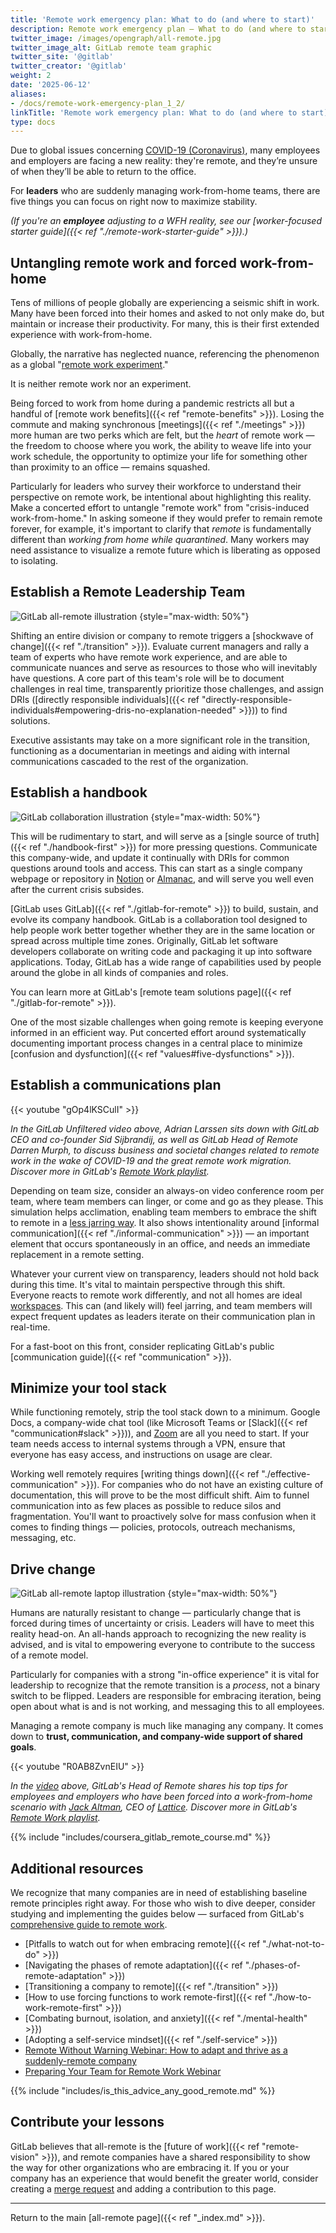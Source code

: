 ```yaml
---
title: 'Remote work emergency plan: What to do (and where to start)'
description: Remote work emergency plan — What to do (and where to start)
twitter_image: /images/opengraph/all-remote.jpg
twitter_image_alt: GitLab remote team graphic
twitter_site: '@gitlab'
twitter_creator: '@gitlab'
weight: 2
date: '2025-06-12'
aliases:
- /docs/remote-work-emergency-plan_1_2/
linkTitle: 'Remote work emergency plan: What to do (and where to start)'
type: docs
---
```


Due to global issues concerning [COVID-19 (Coronavirus)](https://www.cdc.gov/coronavirus/2019-ncov/index.html), many employees and employers are facing a new reality: they're remote, and they’re unsure of when they’ll be able to return to the office.

For **leaders** who are suddenly managing work-from-home teams, there are five things you can focus on right now to maximize stability.

*(If you're an **employee** adjusting to a WFH reality, see our [worker-focused starter guide]({{< ref "./remote-work-starter-guide" >}}).)*

## Untangling remote work and forced work-from-home

Tens of millions of people globally are experiencing a seismic shift in work. Many have been forced into their homes and asked to not only make do, but maintain or increase their productivity. For many, this is their first extended experience with work-from-home.

Globally, the narrative has neglected nuance, referencing the phenomenon as a global "[remote work experiment](https://www.bbc.com/worklife/article/20200710-the-remote-work-experiment-that-made-staff-more-productive)."

It is neither remote work nor an experiment.

Being forced to work from home during a pandemic restricts all but a handful of [remote work benefits]({{< ref "remote-benefits" >}}). Losing the commute and making synchronous [meetings]({{< ref "./meetings" >}}) more human are two perks which are felt, but the *heart* of remote work — the freedom to choose where you work, the ability to weave life into your work schedule, the opportunity to optimize your life for something other than proximity to an office — remains squashed.

Particularly for leaders who survey their workforce to understand their perspective on remote work, be intentional about highlighting this reality. Make a concerted effort to untangle "remote work" from "crisis-induced work-from-home." In asking someone if they would prefer to remain remote forever, for example, it's important to clarify that *remote* is fundamentally different than *working from home while quarantined*. Many workers may need assistance to visualize a remote future which is liberating as opposed to isolating.

## Establish a Remote Leadership Team

![GitLab all-remote illustration](/images/all-remote/gitlab-all-remote-v1-opengraph-social-1200x630.jpg)
{style="max-width: 50%"}

Shifting an entire division or company to remote triggers a [shockwave of change]({{< ref "./transition" >}}). Evaluate current managers and rally a team of experts who have remote work experience, and are able to communicate nuances and serve as resources to those who will inevitably have questions. A core part of this team's role will be to document challenges in real time, transparently prioritize those challenges, and assign DRIs ([directly responsible individuals]({{< ref "directly-responsible-individuals#empowering-dris-no-explanation-needed" >}})) to find solutions.

Executive assistants may take on a more significant role in the transition, functioning as a documentarian in meetings and aiding with internal communications cascaded to the rest of the organization.

## Establish a handbook

![GitLab collaboration illustration](/images/all-remote/gitlab-collaboration.jpg)
{style="max-width: 50%"}

This will be rudimentary to start, and will serve as a [single source of truth]({{< ref "./handbook-first" >}}) for more pressing questions. Communicate this company-wide, and update it continually with DRIs for common questions around tools and access. This can start as a single company webpage or repository in [Notion](https://www.notion.so) or [Almanac](https://almanac.io), and will serve you well even after the current crisis subsides.

[GitLab uses GitLab]({{< ref "./gitlab-for-remote" >}}) to build, sustain, and evolve its company handbook. GitLab is a collaboration tool designed to help people work better together whether they are in the same location or spread across multiple time zones. Originally, GitLab let software developers collaborate on writing code and packaging it up into software applications. Today, GitLab has a wide range of capabilities used by people around the globe in all kinds of companies and roles.

You can learn more at GitLab's [remote team solutions page]({{< ref "./gitlab-for-remote" >}}).

One of the most sizable challenges when going remote is keeping everyone informed in an efficient way. Put concerted effort around systematically documenting important process changes in a central place to minimize [confusion and dysfunction]({{< ref "values#five-dysfunctions" >}}).

## Establish a communications plan

{{< youtube "gOp4lKSCulI" >}}

*In the GitLab Unfiltered video above, Adrian Larssen sits down with GitLab CEO and co-founder Sid Sijbrandij, as well as GitLab Head of Remote Darren Murph, to discuss business and societal changes related to remote work in the wake of COVID-19 and the great remote work migration. Discover more in GitLab's [Remote Work playlist](https://www.youtube.com/playlist?list=PL05JrBw4t0Kq7QUX-Ux5fOunQotqJbECc).*

Depending on team size, consider an always-on video conference room per team, where team members can linger, or come and go as they please. This simulation helps acclimation, enabling team members to embrace the shift to remote in a [less jarring way](https://about.gitlab.com/blog/2019/08/05/tips-for-mastering-video-calls). It also shows intentionality around [informal communication]({{< ref "./informal-communication" >}}) — an important element that occurs spontaneously in an office, and needs an immediate replacement in a remote setting.

Whatever your current view on transparency, leaders should not hold back during this time. It's vital to maintain perspective through this shift. Everyone reacts to remote work differently, and not all homes are ideal [workspaces](./workspace). This can (and likely will) feel jarring, and team members will expect frequent updates as leaders iterate on their communication plan in real-time.

For a fast-boot on this front, consider replicating GitLab's public [communication guide]({{< ref "communication" >}}).

## Minimize your tool stack

While functioning remotely, strip the tool stack down to a minimum. Google Docs, a company-wide chat tool (like Microsoft Teams or [Slack]({{< ref "communication#slack" >}})), and [Zoom](https://about.gitlab.com/blog/2019/08/05/tips-for-mastering-video-calls) are all you need to start. If your team needs access to internal systems through a VPN, ensure that everyone has easy access, and instructions on usage are clear.

Working well remotely requires [writing things down]({{< ref "./effective-communication" >}}). For companies who do not have an existing culture of documentation, this will prove to be the most difficult shift. Aim to funnel communication into as few places as possible to reduce silos and fragmentation. You'll want to proactively solve for mass confusion when it comes to finding things — policies, protocols, outreach mechanisms, messaging, etc.

## Drive change

![GitLab all-remote laptop illustration](/images/all-remote/gitlab-all-remote-laptop-map-illustration.jpg)
{style="max-width: 50%"}

Humans are naturally resistant to change — particularly change that is forced during times of uncertainty or crisis. Leaders will have to meet this reality head-on. An all-hands approach to recognizing the new reality is advised, and is vital to empowering everyone to contribute to the success of a remote model.

Particularly for companies with a strong "in-office experience" it is vital for leadership to recognize that the remote transition is a *process*, not a binary switch to be flipped. Leaders are responsible for embracing iteration, being open about what is and is not working, and messaging this to all employees.

Managing a remote company is much like managing any company. It comes down to **trust, communication, and company-wide support of shared goals**.

{{< youtube "R0AB8ZvnEIU" >}}

*In the [video](https://youtu.be/IU2nTj6NSlQ) above, GitLab's Head of Remote shares his top tips for employees and employers who have been forced into a work-from-home scenario with [Jack Altman](https://twitter.com/jaltma), CEO of [Lattice](http://lattice.com). Discover more in GitLab's [Remote Work playlist](https://www.youtube.com/playlist?list=PL05JrBw4t0Kq7QUX-Ux5fOunQotqJbECc).*

{{% include "includes/coursera_gitlab_remote_course.md" %}}

## Additional resources

We recognize that many companies are in need of establishing baseline remote principles right away. For those who wish to dive deeper, consider studying and implementing the guides below — surfaced from GitLab's [comprehensive guide to remote work](http://allremote.info).

- [Pitfalls to watch out for when embracing remote]({{< ref "./what-not-to-do" >}})
- [Navigating the phases of remote adaptation]({{< ref "./phases-of-remote-adaptation" >}})
- [Transitioning a company to remote]({{< ref "./transition" >}})
- [How to use forcing functions to work remote-first]({{< ref "./how-to-work-remote-first" >}})
- [Combating burnout, isolation, and anxiety]({{< ref "./mental-health" >}})
- [Adopting a self-service mindset]({{< ref "./self-service" >}})
- [Remote Without Warning Webinar: How to adapt and thrive as a suddenly-remote company](https://www.youtube.com/embed/n4ZZaE-XCVs?start=5)
- [Preparing Your Team for Remote Work Webinar](https://www.youtube.com/embed/9tYEKAFgQQw?start=5)

{{% include "includes/is_this_advice_any_good_remote.md" %}}

## Contribute your lessons

GitLab believes that all-remote is the [future of work]({{< ref "remote-vision" >}}), and remote companies have a shared responsibility to show the way for other organizations who are embracing it. If you or your company has an experience that would benefit the greater world, consider creating a [merge request](https://docs.gitlab.com/ee/user/project/merge_requests) and adding a contribution to this page.

---

Return to the main [all-remote page]({{< ref "_index.md" >}}).
